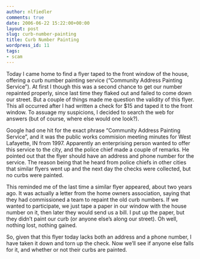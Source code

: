 ```yaml
---
author: nlfiedler
comments: true
date: 2006-06-22 15:22:00+00:00
layout: post
slug: curb-number-painting
title: Curb Number Painting
wordpress_id: 11
tags:
- scam
---
```


Today I came home to find a flyer taped to the front window of the house, offering a curb number painting service (“Community Address Painting Service”). At first I though this was a second chance to get our number repainted properly, since last time they flaked out and failed to come down our street. But a couple of things made me question the validity of this flyer. This all occurred after I had written a check for $15 and taped it to the front window. To assuage my suspicions, I decided to search the web for answers (but of course, where else would one look?).

   

Google had one hit for the exact phrase “Community Address Painting Service”, and it was the public works commision meeting minutes for West Lafayette, IN from 1997. Apparently an enterprising person wanted to offer this service to the city, and the police chief made a couple of remarks. He pointed out that the flyer should have an address and phone number for the service. The reason being that he heard from police chiefs in other cities that similar flyers went up and the next day the checks were collected, but no curbs were painted.

   

This reminded me of the last time a similar flyer appeared, about two years ago. It was actually a letter from the home owners association, saying that they had commissioned a team to repaint the old curb numbers. If we wanted to participate, we just tape a paper in our window with the house number on it, then later they would send us a bill. I put up the paper, but they didn’t paint our curb (or anyone else’s along our street). Oh well, nothing lost, nothing gained.

   

So, given that this flyer today lacks both an address and a phone number, I have taken it down and torn up the check. Now we’ll see if anyone else falls for it, and whether or not their curbs are painted.
